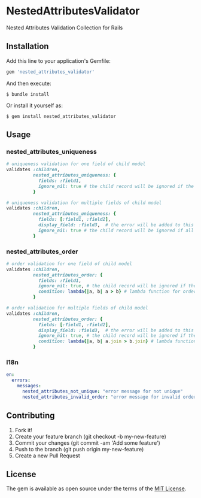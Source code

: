 #
# NestedAttributesValidator

Nested Attributes Validation Collection for Rails

## Installation

Add this line to your application's Gemfile:

```ruby
gem 'nested_attributes_validator'
```

And then execute:

    $ bundle install

Or install it yourself as:

    $ gem install nested_attributes_validator

## Usage

### nested_attributes_uniqueness
```ruby
# uniqueness validation for one field of child model
validates :children,
          nested_attributes_uniqueness: {
            fields: :field1,
            ignore_nil: true # the child record will be ignored if the field is nil.(default: false)
          }

# uniqueness validation for multiple fields of child model
validates :children,
          nested_attributes_uniqueness: {
			fields: [:field1, :field2],
            display_field: :field3,  # the error will be added to this field when the validation failed.
            ignore_nil: true # the child record will be ignored if all fields are nil.(default: false)
          }
```
### nested_attributes_order
```ruby
# order validation for one field of child model
validates :children,
          nested_attributes_order: {
            fields: :field1,
            ignore_nil: true, # the child record will be ignored if the field is nil.(default: false)
            condition: lambda{|a, b| a > b} # lambda function for order verification.(default: lambda{|a, b| a < b})
          }

# order validation for multiple fields of child model
validates :children,
          nested_attributes_order: {
			fields: [:field1, :field2],
            display_field: :field3,  # the error will be added to this field when the validation failed.
            ignore_nil: true, # the child record will be ignored if the all fields are nil.(default: false)
            condition: lambda{|a, b| a.join > b.join} # lambda function for order verification.(default: lambda{|a, b| a < b})
          }
```

### I18n
```yaml
en:
  errors:
    messages:
      nested_attributes_not_unique: "error message for not unique"
      nested_attributes_invalid_order: "error message for invalid order"
```

## Contributing

1. Fork it!
1. Create your feature branch (git checkout -b my-new-feature)
1. Commit your changes (git commit -am 'Add some feature')
1. Push to the branch (git push origin my-new-feature)
1. Create a new Pull Request

## License

The gem is available as open source under the terms of the [MIT License](http://opensource.org/licenses/MIT).



